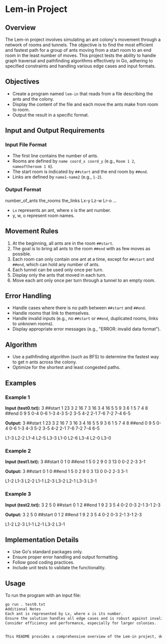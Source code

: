 # Lem-in Project

## Overview

The Lem-in project involves simulating an ant colony's movement through a network of rooms and tunnels. The objective is to find the most efficient and fastest path for a group of ants moving from a start room to an end room in the least number of moves. This project tests the ability to handle graph traversal and pathfinding algorithms effectively in Go, adhering to specified constraints and handling various edge cases and input formats.

## Objectives

- Create a program named `lem-in` that reads from a file describing the ants and the colony.
- Display the content of the file and each move the ants make from room to room.
- Output the result in a specific format.

## Input and Output Requirements

### Input File Format

- The first line contains the number of ants.
- Rooms are defined by `name coord_x coord_y` (e.g., `Room 1 2`, `nameoftheroom 1 6`).
- The start room is indicated by `##start` and the end room by `##end`.
- Links are defined by `name1-name2` (e.g., `1-2`).

### Output Format

number_of_ants
the_rooms
the_links
Lx-y Lz-w Lr-o ...


- `Lx` represents an ant, where x is the ant number.
- y, w, o represent room names.

## Movement Rules

1. At the beginning, all ants are in the room `##start`.
2. The goal is to bring all ants to the room `##end` with as few moves as possible.
3. Each room can only contain one ant at a time, except for `##start` and `##end`, which can hold any number of ants.
4. Each tunnel can be used only once per turn.
5. Display only the ants that moved in each turn.
6. Move each ant only once per turn through a tunnel to an empty room.

## Error Handling

- Handle cases where there is no path between `##start` and `##end`.
- Handle rooms that link to themselves.
- Handle invalid inputs (e.g., no `##start` or `##end`, duplicated rooms, links to unknown rooms).
- Display appropriate error messages (e.g., "ERROR: invalid data format").

## Algorithm

- Use a pathfinding algorithm (such as BFS) to determine the fastest way to get n ants across the colony.
- Optimize for the shortest and least congested paths.

## Examples

### Example 1

**Input (test0.txt):**
3
##start
1 23 3
2 16 7
3 16 3
4 16 5
5 9 3
6 1 5
7 4 8
##end
0 9 5
0-4
0-6
1-3
4-3
5-2
3-5
4-2
2-1
7-6
7-2
7-4
6-5


**Output:**
3
##start
1 23 3
2 16 7
3 16 3
4 16 5
5 9 3
6 1 5
7 4 8
##end
0 9 5
0-4
0-6
1-3
4-3
5-2
3-5
4-2
2-1
7-6
7-2
7-4
6-5

L1-3 L2-2
L1-4 L2-5 L3-3
L1-0 L2-6 L3-4
L2-0 L3-0


### Example 2

**Input (test1.txt):**
3
##start
0 1 0
##end
1 5 0
2 9 0
3 13 0
0-2
2-3
3-1


**Output:**
3
##start
0 1 0
##end
1 5 0
2 9 0
3 13 0
0-2
2-3
3-1

L1-2
L1-3 L2-2
L1-1 L2-3 L3-2
L2-1 L3-3
L3-1


### Example 3

**Input (test2.txt):**
3
2 5 0
##start
0 1 2
##end
1 9 2
3 5 4
0-2
0-3
2-1
3-1
2-3

**Output:**
3
2 5 0
##start
0 1 2
##end
1 9 2
3 5 4
0-2
0-3
2-1
3-1
2-3

L1-2 L2-3
L1-1 L2-1 L3-2
L3-1


## Implementation Details

- Use Go's standard packages only.
- Ensure proper error handling and output formatting.
- Follow good coding practices.
- Include unit tests to validate the functionality.

## Usage

To run the program with an input file:

```sh
go run . test0.txt
Additional Notes
Each ant is represented by Lx, where x is its number.
Ensure the solution handles all edge cases and is robust against invalid input.
Consider efficiency and performance, especially for larger colonies.


This README provides a comprehensive overview of the Lem-in project, detailing the objectives, input/output requirements, movement rules, error handling, algorithm, examples, implementation details, and usage instructions.
